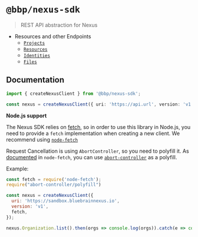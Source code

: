 # `@bbp/nexus-sdk`

> REST API abstraction for Nexus

- Resources and other Endpoints
  - [`Projects`](./src/Project#readme)
  - [`Resources`](./src/Resource#readme)
  - [`Identities`](./src/Identity#readme)
  - [`Files`](./src/File#readme)

## Documentation

```typescript
import { createNexusClient } from '@bbp/nexus-sdk';

const nexus = createNexusClient({ uri: 'https://api.url', version: 'v1' })

```

**Node.js support**

The Nexus SDK relies on [fetch](https://developer.mozilla.org/en-US/docs/Web/API/Fetch_API), so in order to use this library in Node.js, you need to provide a `fetch` implementation when creating a new client. We recommend using [`node-fetch`](https://www.npmjs.com/package/node-fetch)

Request Cancellation is using `AbortController`, so you need to polyfill it. As [documented](https://www.npmjs.com/package/node-fetch#request-cancellation-with-abortsignal) in `node-fetch`, you can use [`abort-controller`](https://www.npmjs.com/package/abort-controller) as a polyfill.

Example:

```javascript
const fetch = require('node-fetch');
require("abort-controller/polyfill")

const nexus = createNexusClient({
  uri: 'https://sandbox.bluebrainnexus.io',
  version: 'v1',
  fetch,
});

nexus.Organization.list().then(orgs => console.log(orgs)).catch(e => console.error(e));

```